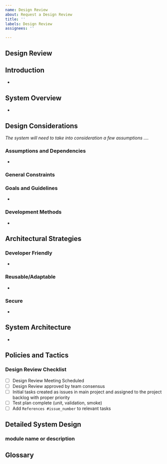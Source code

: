 ```yaml
---
name: Design Review
about: Request a Design Review
title: ''
labels: Design Review
assignees: ''

---
```


## Design Review

## Introduction

-

## System Overview

-

## Design Considerations

_The system will need to take into consideration a few assumptions ...._

### Assumptions and Dependencies

-

### General Constraints

### Goals and Guidelines

-

### Development Methods

-

## Architectural Strategies

### Developer Friendly

-

### Reusable/Adaptable

-

### Secure

-

## System Architecture

-

## Policies and Tactics

### Design Review Checklist

- [ ] Design Review Meeting Scheduled
- [ ] Design Review approved by team consensus
- [ ] Initial tasks created as issues in main project and assigned to the project backlog with proper priority
- [ ] Test plan complete (unit, validation, smoke)
- [ ] Add `References #issue_number` to relevant tasks

## Detailed System Design

### module name or description

## Glossary

